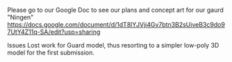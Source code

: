 Please go to our Google Doc to see our plans and concept art for our gaurd "Ningen"
https://docs.google.com/document/d/1dT8lYJVji4Gv7btn3B2sUiveB3c9do97UtY4Z11q-SA/edit?usp=sharing

Issues
Lost work for Guard model, thus resorting to a simpler low-poly 3D model for the first submission.
